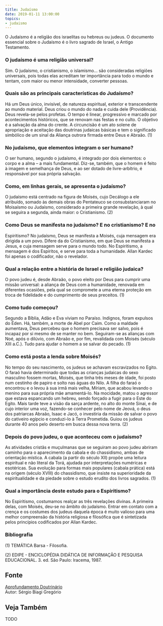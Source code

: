 ```yaml
---
title: Judaísmo
date: 2019-01-11 13:00:00
topics: 
- judaismo
---
```


O Judaísmo é a religião dos israelitas ou hebreus ou judeus. O documento
essencial sobre o Judaísmo é o livro sagrado de Israel, o Antigo
Testamento.

### O judaísmo é uma religião universal?
Sim. O judaísmo, o cristianismo, o islamismo... são consideradas
religiões universais, pois todas elas acreditam ter importância para
todo o mundo e tentam, com maior ou menor intensidade, converter
pessoas.

### Quais são as principais características do Judaísmo?
Há um Deus único, invisível, de natureza espiritual, exterior e
transcendente ao mundo material. Deus criou o mundo do nada e cuida dele
(Providência). Deus revela-se pelos profetas. O tempo é linear,
progressivo e marcado por acontecimentos históricos, que se renovam nas
festas e no culto. O objetivo é a salvação da alma do crente. A
circuncisão é um ato solene de apropriação e aceitação das doutrinas
judaicas básicas e tem o significado simbólico de um sinal da Aliança
outrora firmada entre Deus e Abraão. (1)

### No judaísmo, que elementos integram o ser humano?
O ser humano, segundo o judaísmo, é integrado por dois elementos: o
corpo e a alma – a mais fundamental. Diz-se, também, que o homem é feito
à imagem e semelhança de Deus, e ao ser dotado de livre-arbítrio, é
responsável por sua própria salvação.

### Como, em linhas gerais, se apresenta o judaísmo?
O judaísmo está centrado na figura de Moisés, cujo Decálogo a ele
atribuído, somado às demais obras do Pentateuco se consubstanciaram no
Moisaísmo ou Judaísmo, considerado a primeira grande revelação, à qual
se seguira a segunda, ainda maior: o Cristianismo. (2)

### Como Deus se manifesta no judaísmo? E no cristianismo? E no
Espiritismo?
No judaísmo, Deus se manifesta a Moisés, cuja mensagem era dirigida a um
povo. Difere da do Cristianismo, em que Deus se manifesta a Jesus, e
cuja mensagem serve para o mundo todo. No Espiritismo, a mensagem é
dos Espíritos, e serve para toda a humanidade. Allan Kardec foi apenas
o codificador, não o revelador.

### Qual a relação entre a história de Israel e religião judaica?
O povo judeu é, desde Abraão, o povo eleito por Deus para cumprir uma
missão universal: a aliança de Deus com a humanidade, renovada em
diferentes ocasiões, pela qual se compromete a uma eterna proteção em
troca de fidelidade e do cumprimento de seus preceitos. (1)

### Como tudo começou?
Segundo a Bíblia, Adão e Eva viviam no Paraíso. Indignos, foram expulsos
do Éden. Há, também, a morte de Abel por Caim. Como a maldade aumentava,
Deus percebeu que o homem precisava ser salvo, pois é incapaz por si
mesmo de se manter no bem. Seguiram-se as alianças com Noé, após o
dilúvio, com Abraão e, por fim, revalidada com Moisés (século XIII
a.C.). Tudo para ajudar o homem a se salvar do pecado. (1)

### Como está posta a lenda sobre Moisés?
No tempo do seu nascimento, os judeus se achavam escravizados no Egito.
O faraó havia determinado que todas as crianças judaicas do sexo
masculino fossem mortas, Moisés, que tinha três meses de idade, foi
posto num cestinho de papiro e solto nas águas do Nilo. A filha do faraó
o encontrou e o levou à sua irmã mais velha, Míriam, que acabou levando
o menino para sua própria mãe amamentá-lo. Na mocidade, matou o agressor
que estava espancando um hebreu, sendo forçado a fugir para o Este do
Egito. Mais tarde teve a visão da sarça ardente, no alto do monte Sinai,
e de cujo interior uma voz, fazendo-se conhecer pelo nome de Jeová, o
deus dos patriarcas Abraão, Isaac e Jacó, o investiria da missão de
salvar o povo do cativeiro egípcio e conduzi-lo à Terra Prometida. Guiou
os judeus durante 40 anos pelo deserto em busca dessa nova terra. (2)

### Depois do povo judeu, o que aconteceu com o judaísmo?
As atividades cristãs e muçulmanas que se seguiram ao povo judeu abriram
caminho para o aparecimento da cabala e do chassidismo, ambas de
orientação mística. A cabala (a partir do século XII) propõe uma leitura
espiritual e não literal da Torá, ajudada por interpretações numéricas e
esotéricas. Sua evolução para formas mais populares (cabala prática)
está na origem (século XVIII) do chassidismo, que insiste na
superioridade da espiritualidade e da piedade sobre o estudo erudito dos
livros sagrados. (1)

### Qual a importância deste estudo para o Espiritismo?
No Espiritismo, costumamos realçar as três revelações divinas. A
primeira delas, com Moisés, deu-se no âmbito do judaísmo. Entrar em
contato com a crença e os costumes dos judeus daquela época é muito
valioso para uma melhor compreensão da história religiosa e filosófica
que é sintetizada pelos princípios codificados por Allan Kardec.




### Bibliografia
(1) TEMÁTICA Barsa - Filosofia.

(2) EDIPE - ENCICLOPÉDIA DIDÁTICA DE INFORMAÇÃO E PESQUISA
EDUCACIONAL. 3. ed. São Paulo: Iracema, 1987.

## Fonte
[Aprofundamento Doutrinário](https://sites.google.com/view/aprofundamentodoutrinario/judaísmo)  
Autor: Sérgio Biagi Gregório



## Veja Também
TODO


